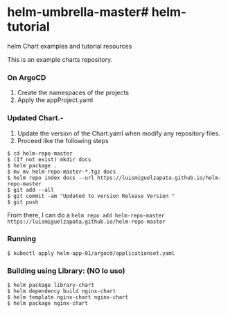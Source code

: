 # helm-umbrella-master# helm-tutorial
helm Chart examples and tutorial resources

This is an example charts repository.

### On ArgoCD
1) Create the namespaces of the projects
2) Apply the appProject.yaml

### Updated Chart.-
1) Update the version of the Chart.yaml when modify any repository files.
2) Proceed like the following steps




```console
$ cd helm-repo-master
$ (If not exist) mkdir docs
$ helm package . 
$ mv mv helm-repo-master-*.tgz docs
$ helm repo index docs --url https://luismiguelzapata.github.io/helm-repo-master
$ git add --all
$ git commit -am "Updated to version Release Version "
$ git push 
```

From there, I can do a `helm repo add helm-repo-master https://luismiguelzapata.github.io/helm-repo-master`


### Running
```console
$ kubectl apply helm-app-01/argocd/applicationset.yaml
```

### Building using Library: (NO lo uso)
```
$ helm package library-chart 
$ helm dependency build nginx-chart
$ helm template nginx-chart nginx-chart
$ helm package nginx-chart
```
